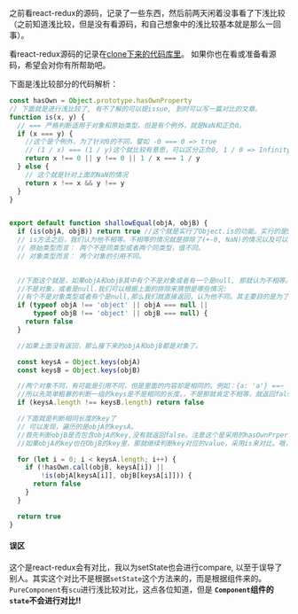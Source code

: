 之前看react-redux的源码，记录了一些东西，然后前两天闲着没事看了下浅比较（之前知道浅比较，但是没有看源码，和自己想象中的浅比较基本就是那么一回事）。

看react-redux源码的记录在[clone下来的代码库里](https://github.com/xiaohesong/react-redux/blob/master/src/utils/shallowEqual.js)。
如果你也在看或准备看源码，希望会对你有所帮助吧。

下面是浅比较部分的代码解析：

```js
const hasOwn = Object.prototype.hasOwnProperty
// 下面就是进行浅比较了, 有不了解的可以提issue, 到时可以写一篇对比的文章。
function is(x, y) {
  // === 严格判断适用于对象和原始类型。但是有个例外，就是NaN和正负0。
  if (x === y) {
    //这个是个例外，为了针对0的不同，譬如 -0 === 0 => true
    // (1 / x) === (1 / y)这个就比较有意思，可以区分正负0, 1 / 0 => Infinity, 1 / -0 => -Infinity
    return x !== 0 || y !== 0 || 1 / x === 1 / y 
  } else {
    // 这个就是针对上面的NaN的情况
    return x !== x && y !== y
  }
}


export default function shallowEqual(objA, objB) {
  if (is(objA, objB)) return true //这个就是实行了Object.is的功能。实行的是SameValue策略。
  // is方法之后，我们认为他不相等。不相等的情况就是排除了(+-0, NaN)的情况以及可以证明:
  // 原始类型而言： 两个不是同类型或者两个同类型，值不同。
  // 对象类型而言： 两个对象的引用不同。

  
  //下面这个就是，如果objA和objB其中有个不是对象或者有一个是null, 那就认为不相等。
  //不是对象，或者是null.我们可以根据上面的排除来猜想是哪些情况:
  //有个不是对象类型或者有个是null,那么我们就直接返回，认为他不同。其主要目的是为了确保两个都是对象，并且不是null。
  if (typeof objA !== 'object' || objA === null ||
      typeof objB !== 'object' || objB === null) {
    return false
  }

  //如果上面没有返回，那么接下来的objA和objB都是对象了。

  const keysA = Object.keys(objA)
  const keysB = Object.keys(objB)

  //两个对象不同，有可能是引用不同，但是里面的内容却是相同的。例如：{a: 'a'} ==~ {a: 'a'}
  //所以先简单粗暴的判断一级的keys是不是相同的长度。，不是那就肯定不相等，就返回false。
  if (keysA.length !== keysB.length) return false

  //下面就是判断相同长度的key了
  // 可以发现，遍历的是objA的keysA。
  //首先判断objB是否包含objA的key,没有就返回false。注意这个是采用的hasOwnPrperty来判断，可以应付大部分的情况。
  //如果objA的key也在ObjB的key里，那就继续判断key对应的value，采用is来对比。哦，可以发现，只会对比到第以及。

  for (let i = 0; i < keysA.length; i++) {
    if (!hasOwn.call(objB, keysA[i]) ||
        !is(objA[keysA[i]], objB[keysA[i]])) {
      return false
    }
  }

  return true
}
```

#### 误区
这个是react-redux会有对比，我以为setState也会进行compare, 以至于误导了别人。其实这个对比不是根据`setState`这个方法来的，而是根据组件来的。
`PureComponent`有`scu`进行浅比较对比，这点各位知道，但是 **`Component`组件的`state`不会进行对比!!** 

